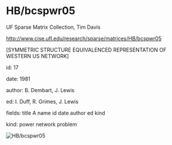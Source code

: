 # HB/bcspwr05

 UF Sparse Matrix Collection, Tim Davis

 http://www.cise.ufl.edu/research/sparse/matrices/HB/bcspwr05

 [SYMMETRIC STRUCTURE EQUIVALENCED REPRESENTATION OF WESTERN US NETWORK]

 id: 17

 date: 1981

 author: B. Dembart, J. Lewis

 ed: I. Duff, R. Grimes, J. Lewis

 fields: title A name id date author ed kind

 kind: power network problem

![HB/bcspwr05](http://yifanhu.net/GALLERY/GRAPHS/GIF_SMALL/HB@bcspwr05.gif)
